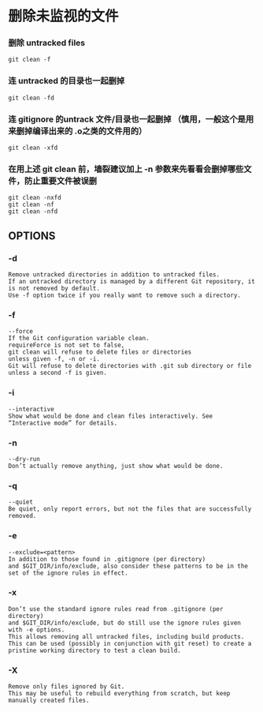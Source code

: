 # 删除未监视的文件 

### 删除 untracked files

    git clean -f
 
### 连 untracked 的目录也一起删掉

    git clean -fd
 
### 连 gitignore 的untrack 文件/目录也一起删掉 （慎用，一般这个是用来删掉编译出来的 .o之类的文件用的）

    git clean -xfd

### 在用上述 git clean 前，墙裂建议加上 -n 参数来先看看会删掉哪些文件，防止重要文件被误删

    git clean -nxfd
    git clean -nf
    git clean -nfd
    



## OPTIONS
### -d
	Remove untracked directories in addition to untracked files. 
	If an untracked directory is managed by a different Git repository, it is not removed by default.
	Use -f option twice if you really want to remove such a directory.

### -f
	--force
	If the Git configuration variable clean.
	requireForce is not set to false, 
	git clean will refuse to delete files or directories
	unless given -f, -n or -i. 
	Git will refuse to delete directories with .git sub directory or file unless a second -f is given.

### -i
	--interactive
	Show what would be done and clean files interactively. See “Interactive mode” for details.


### -n
	--dry-run
	Don’t actually remove anything, just show what would be done.

### -q
	--quiet
	Be quiet, only report errors, but not the files that are successfully removed.

### -e <pattern>
	--exclude=<pattern>
	In addition to those found in .gitignore (per directory) 
	and $GIT_DIR/info/exclude, also consider these patterns to be in the set of the ignore rules in effect.

### -x
	Don’t use the standard ignore rules read from .gitignore (per directory) 
	and $GIT_DIR/info/exclude, but do still use the ignore rules given with -e options. 
	This allows removing all untracked files, including build products. 
	This can be used (possibly in conjunction with git reset) to create a pristine working directory to test a clean build.

### -X
	Remove only files ignored by Git. 
	This may be useful to rebuild everything from scratch, but keep manually created files.
